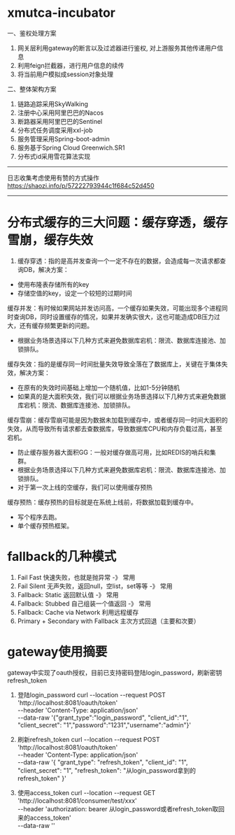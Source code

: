 # xmutca-incubator

一、鉴权处理方案
1. 网关层利用gateway的断言以及过滤器进行鉴权, 对上游服务其他传递用户信息
2. 利用feign拦截器，进行用户信息的续传
3. 将当前用户模拟成session对象处理

二、整体架构方案
1. 链路追踪采用SkyWalking
2. 注册中心采用阿里巴巴的Nacos
3. 断路器采用阿里巴巴的Sentinel
4. 分布式任务调度采用xxl-job
5. 服务管理采用Spring-boot-admin
6. 服务基于Spring Cloud Greenwich.SR1
7. 分布式id采用雪花算法实现

-------
日志收集考虑使用有赞的方式操作
https://shaozi.info/p/57222793944c1f684c52d450


-------
# 分布式缓存的三大问题：缓存穿透，缓存雪崩，缓存失效
1. 缓存穿透：指的是高并发查询一个一定不存在的数据，会造成每一次请求都查询DB，解决方案：

* 使用布隆表存储所有的key
* 存储空值的key，设定一个较短的过期时间

缓存并发：有时候如果网站并发访问高，一个缓存如果失效，可能出现多个进程同时查询DB，同时设置缓存的情况，如果并发确实很大，这也可能造成DB压力过大，还有缓存频繁更新的问题。
* 根据业务场景选择以下几种方式来避免数据库宕机：限流、数据库连接池、加锁排队。

缓存失效：指的是缓存同一时间批量失效导致全落在了数据库上，关键在于集体失效，解决方案：
* 在原有的失效时间基础上增加一个随机值，比如1-5分钟随机
* 如果真的是大面积失效，我们可以根据业务场景选择以下几种方式来避免数据库宕机：限流、数据库连接池、加锁排队。


缓存雪崩：缓存雪崩可能是因为数据未加载到缓存中，或者缓存同一时间大面积的失效，从而导致所有请求都去查数据库，导致数据库CPU和内存负载过高，甚至宕机。
* 防止缓存服务器大面积GG：一般对缓存做高可用，比如REDIS的哨兵和集群。
* 根据业务场景选择以下几种方式来避免数据库宕机：限流、数据库连接池、加锁排队。
* 对于第一次上线的空缓存，我们可以使用缓存预热

缓存预热：缓存预热的目标就是在系统上线前，将数据加载到缓存中。
* 写个程序去跑。
* 单个缓存预热框架。

# fallback的几种模式

1. Fail Fast 快速失败，也就是抛异常 -》 常用
2. Fail Silent 无声失败，返回null，空list，set等等 -》 常用
3. Fallback: Static 返回默认值 -》 常用
4. Fallback: Stubbed 自己组装一个值返回 -》 常用
5. Fallback: Cache via Network 利用远程缓存
6. Primary + Secondary with Fallback 主次方式回退（主要和次要）

# gateway使用摘要
gateway中实现了oauth授权，目前已支持密码登陆login_password，刷新密钥refresh_token
1. 登陆login_password
curl --location --request POST 'http://localhost:8081/oauth/token' \
--header 'Content-Type: application/json' \
--data-raw '{"grant_type":"login_password", "client_id":"1", "client_secret": "1","password":"1231","username":"admin"}'

2. 刷新refresh_token
curl --location --request POST 'http://localhost:8081/oauth/token' \
--header 'Content-Type: application/json' \
--data-raw '{
    "grant_type": "refresh_token",
    "client_id": "1",
    "client_secret": "1",
    "refresh_token": "从login_password拿到的refresh_token"
}'

3. 使用access_token
curl --location --request GET 'http://localhost:8081/consumer/test/xxx' \
--header 'authorization: bearer 从login_password或者refresh_token取回来的access_token' \
--data-raw ''